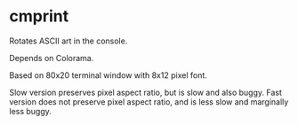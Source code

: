 # cmprint
Rotates ASCII art in the console.

Depends on Colorama.

Based on 80x20 terminal window with 8x12 pixel font.

Slow version preserves pixel aspect ratio, but is slow and also buggy. Fast version does not preserve pixel aspect ratio, and is less slow and marginally less buggy.
